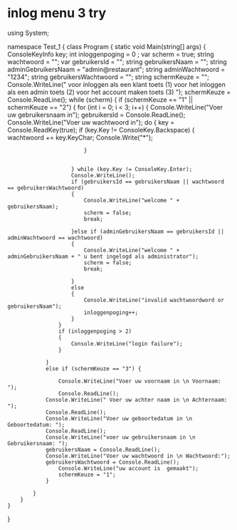 # inlog menu 3 try 
using System;

namespace Test_1
{
    class Program
    {
        static void Main(string[] args)
        {
            ConsoleKeyInfo key;
            int inloggenpoging = 0 ;
            var scherm = true;
            string wachtwoord = "";
            var gebruikersId = "";
            string gebruikersNaam = "";
            string adminGebruikersNaam = "admin@restaurant";
            string adminWachtwoord = "1234";
            string gebruikersWachtwoord = "";
            string schermKeuze = "";
            Console.WriteLine(" voor inloggen als een klant toets (1) voor het inloggen als een admin toets (2) voor het account maken toets (3)  ");
            schermKeuze = Console.ReadLine();
            while (scherm)
            {
                if (schermKeuze == "1" || schermKeuze == "2")
                {
                    for (int i = 0; i < 3; i++)
                    {
                        Console.WriteLine("Voer uw gebruikersnaam in");
                        gebruikersId = Console.ReadLine();
                        Console.WriteLine("Voer uw wachtwoord in");
                        do
                        {
                            key = Console.ReadKey(true);
                            if (key.Key != ConsoleKey.Backspace)
                            {
                                wachtwoord += key.KeyChar;
                                Console.Write("*");

                            }


                        } while (key.Key != ConsoleKey.Enter);
                        Console.WriteLine();
                        if (gebruikersId == gebruikersNaam || wachtwoord == gebruikersWachtwoord)
                        {
                            Console.WriteLine("welcome " + gebruikersNaam);
                            scherm = false;
                            break;

                        }else if (adminGebruikersNaam == gebruikersId || adminWachtwoord == wachtwoord)
                        {
                            Console.WriteLine("welcome " + adminGebruikersNaam + " u bent ingelogd als administrator");
                            scherm = false;
                            break;

                        }
                        else
                        {
                            Console.WriteLine("invalid wachtwoordword or gebruikersNaam");
                            inloggenpoging++;
                        }
                    }
                    if (inloggenpoging > 2)
                    {
                        Console.WriteLine("login failure");
                    }

                }
                else if (schermKeuze == "3") { 

                    Console.WriteLine("Voer uw voornaam in \n Voornaam: ");
                    Console.ReadLine();
                Console.WriteLine(" Voer uw achter naam in \n Achternaam: ");
                Console.ReadLine();
                Console.WriteLine("Voer uw geboortedatum in \n Geboortedatum: ");
                Console.ReadLine();
                Console.WriteLine("voer uw gebruikersnaam in \n Gebruikersnaam: ");
                gebruikersNaam = Console.ReadLine();
                Console.WriteLine("Voer uw wachtwoord in \n Wachtwoord:");
                gebruikersWachtwoord = Console.ReadLine();
                    Console.WriteLine("uw account is  gemaakt");
                    schermKeuze = "1";
                }

            }
        }
    }

}
